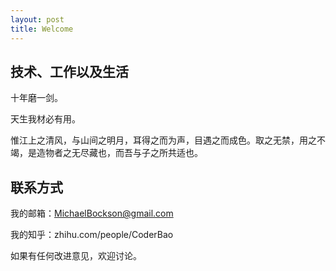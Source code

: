 ```yaml
---
layout: post
title: Welcome
---
```


## 技术、工作以及生活

十年磨一剑。

天生我材必有用。

惟江上之清风，与山间之明月，耳得之而为声，目遇之而成色。取之无禁，用之不竭，是造物者之无尽藏也，而吾与子之所共适也。


## 联系方式

我的邮箱：MichaelBockson@gmail.com

我的知乎：zhihu.com/people/CoderBao

如果有任何改进意见，欢迎讨论。